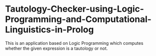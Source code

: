# Tautology-Checker-using-Logic-Programming-and-Computational-Linguistics-in-Prolog
This is an application based on Logic Programming which computes whether the given expression is a tautology or not.
